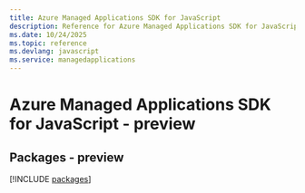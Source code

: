 ```yaml
---
title: Azure Managed Applications SDK for JavaScript
description: Reference for Azure Managed Applications SDK for JavaScript
ms.date: 10/24/2025
ms.topic: reference
ms.devlang: javascript
ms.service: managedapplications
---
```

# Azure Managed Applications SDK for JavaScript - preview
## Packages - preview
[!INCLUDE [packages](managed-applications-index.md)]